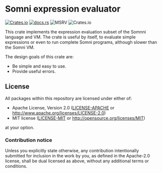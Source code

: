 Somni expression evaluator
==========================

[![Crates.io](https://img.shields.io/crates/v/somni-expr?labelColor=1C2C2E&color=C96329&logo=Rust&style=flat-square)](https://crates.io/crates/somni-expr)
[![docs.rs](https://img.shields.io/docsrs/somni-expr?labelColor=1C2C2E&color=C96329&logo=rust&style=flat-square)](https://docs.rs/somni-expr/latest/)
![MSRV](https://img.shields.io/badge/MSRV-1.82.0-blue?labelColor=1C2C2E&style=flat-square)
![Crates.io](https://img.shields.io/crates/l/somni-expr?labelColor=1C2C2E&style=flat-square)

This crate implements the expression evaluation subset of the Somnni language and VM. The crate
is useful by itself, to evaluate simple expressions or even to run complete Somni programs, although
slower than the Somni VM.

The design goals of this crate are:

- Be simple and easy to use.
- Provide useful errors.

## License

All packages within this repository are licensed under either of:

- Apache License, Version 2.0 ([LICENSE-APACHE](LICENSE-APACHE) or http://www.apache.org/licenses/LICENSE-2.0)
- MIT license ([LICENSE-MIT](LICENSE-MIT) or http://opensource.org/licenses/MIT)

at your option.

### Contribution notice

Unless you explicitly state otherwise, any contribution intentionally submitted for inclusion in
the work by you, as defined in the Apache-2.0 license, shall be dual licensed as above, without
any additional terms or conditions.
